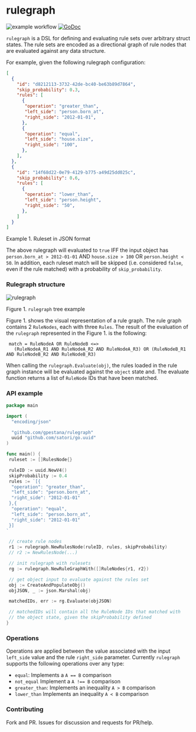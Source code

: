 # rulegraph


![example workflow](https://github.com/gpestana/rulegraph/actions/workflows/main.yml/badge.svg)
[![GoDoc](http://godoc.org/github.com/gpestana/rulegraph?status.svg)](http://godoc.org/github.com/gpestana/rulegraph)

`rulegraph` is a DSL for defining and evaluating rule sets over arbitrary struct states. The rule sets are encoded as a directional graph of rule nodes that are evaluated against any data structure.

For example, given the following rulegraph configuration:

```json
[
  {
    "id": "d8212113-3732-42de-bc40-be63b89d7864",
    "skip_probability": 0.3,
    "rules": [
      {
       "operation": "greater_than",
       "left_side": "person.born_at",
       "right_side": "2012-01-01",
      },
      {
       "operation": "equal",
       "left_side": "house.size",
       "right_side": "100",
      },
    ],
  },
  {
    "id": "14f68d22-0e79-4129-b775-a49d25dd025c",
    "skip_probability": 0.6,
    "rules": [
      {
       "operation": "lower_than",
       "left_side": "person.height",
       "right_side": "50",
      },
    ]
  }
]
```
Example 1. Ruleset in JSON format

The above rulegraph will evaluated to `true` IFF the input object has `person.born_at > 2012-01-01` AND `house.size > 100` OR `person.height < 50`. In addition, each ruleset match will be skipped (i.e. considered `false`, even if the rule matched) with a probability of `skip_probability`.

### Rulegraph structure 

![rulegraph](https://github.com/gpestana/rulegraph/tree/main/_docs/rulegraph.png?style=centerme)

Figure 1. `rulegraph` tree example

Figure 1. shows the visual representation of a rule graph. The rule graph contains 2 `RuleNodes`, each with three `Rules`. The result of the evaluation of the `rulegraph` represented in the Figure 1. is the following:

```
 match = RuleNodeA OR RuleNodeB <=> 
   (RuleNodeA_R1 AND RuleNodeA_R2 AND RuleNodeA_R3) OR (RuleNodeB_R1 AND RuleNodeB_R2 AND RuleNodeB_R3)
``` 

When calling the `rulegraph.Evaluate(obj)`, the rules loaded in the rule graph instance will be evaluated against the `object` state and. The evaluate function returns a list of `RuleNode` IDs that have been matched.

### API example

```go
package main

import (
  "encoding/json"

  "github.com/gpestana/rulegraph"
  uuid "github.com/satori/go.uuid"
)

func main() {
 ruleset := []RulesNode{}

 ruleID := uuid.NewV4()
 skipProbability := 0.4
 rules := `[{
  "operation": "greater_than",
  "left_side": "person.born_at",
  "right_side": "2012-01-01"
 },{
  "operation": "equal",
  "left_side": "person.born_at",
  "right_side": "2012-01-01"
 }]
`

 // create rule nodes
 r1 := rulegraph.NewRulesNode(ruleID, rules, skipProbability)
 // r2 := NewRulesNode(...)

 // init rulegraph with rulesets
 rg := rulegraph.NewRuleGraphWith([]RuleNodes{r1, r2})

 // get object input to evaluate against the rules set
 obj := CreateAndPopulateObj()
 objJSON, _ := json.Marshal(obj)

 matchedIDs, err := rg.Evaluate(objJSON)

 // matchedIDs will contain all the RuleNode IDs that matched with
 // the object state, given the skipProbability defined
}
```

### Operations

Operations are applied between the value associated with the input `left_side` value and the rule `right_side` parameter. Currently `rulegraph` supports the following operations over any type: 

- `equal`: Implements a `A == B` comparison
- `not_equal` Implement a `A !== B` comparison
- `greater_than`: Implements an inequality `A > B` comparison
- `lower_than` Implements an inequality `A < B` comparison

### Contributing
Fork and PR. Issues for discussion and requests for PR/help.
